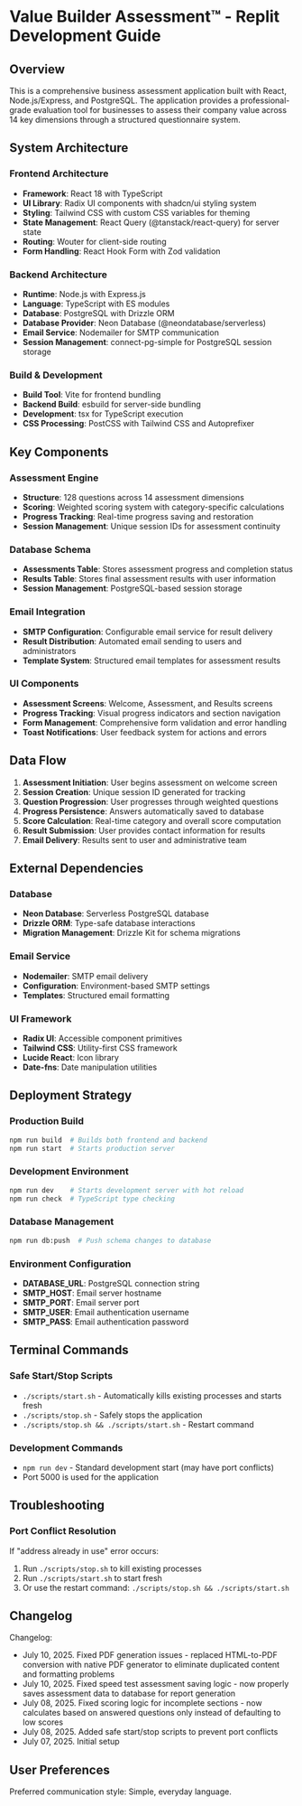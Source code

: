 # Value Builder Assessment™ - Replit Development Guide

## Overview

This is a comprehensive business assessment application built with React, Node.js/Express, and PostgreSQL. The application provides a professional-grade evaluation tool for businesses to assess their company value across 14 key dimensions through a structured questionnaire system.

## System Architecture

### Frontend Architecture
- **Framework**: React 18 with TypeScript
- **UI Library**: Radix UI components with shadcn/ui styling system
- **Styling**: Tailwind CSS with custom CSS variables for theming
- **State Management**: React Query (@tanstack/react-query) for server state
- **Routing**: Wouter for client-side routing
- **Form Handling**: React Hook Form with Zod validation

### Backend Architecture
- **Runtime**: Node.js with Express.js
- **Language**: TypeScript with ES modules
- **Database**: PostgreSQL with Drizzle ORM
- **Database Provider**: Neon Database (@neondatabase/serverless)
- **Email Service**: Nodemailer for SMTP communication
- **Session Management**: connect-pg-simple for PostgreSQL session storage

### Build & Development
- **Build Tool**: Vite for frontend bundling
- **Backend Build**: esbuild for server-side bundling
- **Development**: tsx for TypeScript execution
- **CSS Processing**: PostCSS with Tailwind CSS and Autoprefixer

## Key Components

### Assessment Engine
- **Structure**: 128 questions across 14 assessment dimensions
- **Scoring**: Weighted scoring system with category-specific calculations
- **Progress Tracking**: Real-time progress saving and restoration
- **Session Management**: Unique session IDs for assessment continuity

### Database Schema
- **Assessments Table**: Stores assessment progress and completion status
- **Results Table**: Stores final assessment results with user information
- **Session Management**: PostgreSQL-based session storage

### Email Integration
- **SMTP Configuration**: Configurable email service for result delivery
- **Result Distribution**: Automated email sending to users and administrators
- **Template System**: Structured email templates for assessment results

### UI Components
- **Assessment Screens**: Welcome, Assessment, and Results screens
- **Progress Tracking**: Visual progress indicators and section navigation
- **Form Management**: Comprehensive form validation and error handling
- **Toast Notifications**: User feedback system for actions and errors

## Data Flow

1. **Assessment Initiation**: User begins assessment on welcome screen
2. **Session Creation**: Unique session ID generated for tracking
3. **Question Progression**: User progresses through weighted questions
4. **Progress Persistence**: Answers automatically saved to database
5. **Score Calculation**: Real-time category and overall score computation
6. **Result Submission**: User provides contact information for results
7. **Email Delivery**: Results sent to user and administrative team

## External Dependencies

### Database
- **Neon Database**: Serverless PostgreSQL database
- **Drizzle ORM**: Type-safe database interactions
- **Migration Management**: Drizzle Kit for schema migrations

### Email Service
- **Nodemailer**: SMTP email delivery
- **Configuration**: Environment-based SMTP settings
- **Templates**: Structured email formatting

### UI Framework
- **Radix UI**: Accessible component primitives
- **Tailwind CSS**: Utility-first CSS framework
- **Lucide React**: Icon library
- **Date-fns**: Date manipulation utilities

## Deployment Strategy

### Production Build
```bash
npm run build  # Builds both frontend and backend
npm run start  # Starts production server
```

### Development Environment
```bash
npm run dev    # Starts development server with hot reload
npm run check  # TypeScript type checking
```

### Database Management
```bash
npm run db:push  # Push schema changes to database
```

### Environment Configuration
- **DATABASE_URL**: PostgreSQL connection string
- **SMTP_HOST**: Email server hostname
- **SMTP_PORT**: Email server port
- **SMTP_USER**: Email authentication username
- **SMTP_PASS**: Email authentication password

## Terminal Commands

### Safe Start/Stop Scripts
- `./scripts/start.sh` - Automatically kills existing processes and starts fresh
- `./scripts/stop.sh` - Safely stops the application
- `./scripts/stop.sh && ./scripts/start.sh` - Restart command

### Development Commands
- `npm run dev` - Standard development start (may have port conflicts)
- Port 5000 is used for the application

## Troubleshooting

### Port Conflict Resolution
If "address already in use" error occurs:
1. Run `./scripts/stop.sh` to kill existing processes
2. Run `./scripts/start.sh` to start fresh
3. Or use the restart command: `./scripts/stop.sh && ./scripts/start.sh`

## Changelog

Changelog:
- July 10, 2025. Fixed PDF generation issues - replaced HTML-to-PDF conversion with native PDF generator to eliminate duplicated content and formatting problems
- July 10, 2025. Fixed speed test assessment saving logic - now properly saves assessment data to database for report generation
- July 08, 2025. Fixed scoring logic for incomplete sections - now calculates based on answered questions only instead of defaulting to low scores
- July 08, 2025. Added safe start/stop scripts to prevent port conflicts
- July 07, 2025. Initial setup

## User Preferences

Preferred communication style: Simple, everyday language.